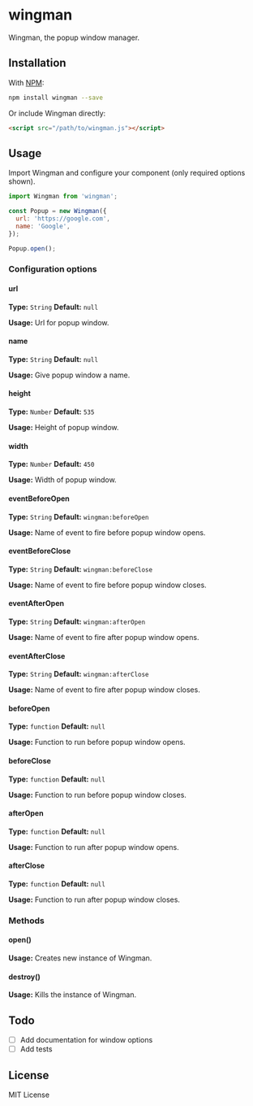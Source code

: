 # wingman
Wingman, the popup window manager.

## Installation
With [NPM](https://www.npmjs.com/package/wingman):

```bash
npm install wingman --save
```

Or include Wingman directly:

```html
<script src="/path/to/wingman.js"></script>
```

## Usage
Import Wingman and configure your component (only required options shown).

```javascript
import Wingman from 'wingman';

const Popup = new Wingman({
  url: 'https://google.com',
  name: 'Google',
});

Popup.open();
```

### Configuration options
#### url
**Type:** `String` **Default:** `null`

**Usage:** Url for popup window.

#### name
**Type:** `String` **Default:** `null`

**Usage:** Give popup window a name.

#### height
**Type:** `Number` **Default:** `535`

**Usage:** Height of popup window.

#### width
**Type:** `Number` **Default:** `450`

**Usage:** Width of popup window.

#### eventBeforeOpen
**Type:** `String` **Default:** `wingman:beforeOpen`

**Usage:** Name of event to fire before popup window opens.

#### eventBeforeClose
**Type:** `String` **Default:** `wingman:beforeClose`

**Usage:** Name of event to fire before popup window closes.

#### eventAfterOpen
**Type:** `String` **Default:** `wingman:afterOpen`

**Usage:** Name of event to fire after popup window opens.

#### eventAfterClose
**Type:** `String` **Default:** `wingman:afterClose`

**Usage:** Name of event to fire after popup window closes.

#### beforeOpen
**Type:** `function` **Default:** `null`

**Usage:** Function to run before popup window opens.

#### beforeClose
**Type:** `function` **Default:** `null`

**Usage:** Function to run before popup window closes.

#### afterOpen
**Type:** `function` **Default:** `null`

**Usage:** Function to run after popup window opens.

#### afterClose
**Type:** `function` **Default:** `null`

**Usage:** Function to run after popup window closes.

### Methods
#### open()
**Usage:** Creates new instance of Wingman.

#### destroy()
**Usage:** Kills the instance of Wingman.

## Todo
- [ ] Add documentation for window options
- [ ] Add tests

## License
MIT License
